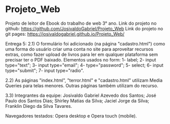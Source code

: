 # Projeto_Web
Projeto de leitor de Ebook do trabalho de web 3° ano.
Link do projeto no github: https://github.com/JosivaldoGabriel/Projeto_Web
Link do projeto no git pages: https://josivaldogabriel.github.io/Projeto_Web/

Entrega 5:
2.1) O formulário foi adicionado (na página "cadastro.html") como uma forma do usuário criar uma conta no site para aproveitar recursos extras, como fazer upload de livros para ler em qualquer plataforma sem precisar ter o PDF baixado.
Elementos usados no form:
1- label; 2- input type="text"; 3- input type="email"; 4- type="password"; 5- select; 6- input type="submit"; 7- input type="radio".

2.2) As páginas "index.html", "terror.html" e "cadastro.html" utilizam Media Queries para telas menores. Outras páginas também utilizam do recurso.

3.3) Integrantes da equipe: Josivaldo Gabriel Azevedo dos Santos; José Paulo dos Santos Dias; Shirley Matias da Silva; Jaciel Jorge da Silva; Franklin Diego da Silva Tavares.


Navegadores testados: Opera desktop e Opera touch (mobile).